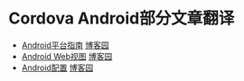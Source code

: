 # Cordova Android部分文章翻译

* [Android平台指南](https://github.com/floraluo/blog/blob/master/cordova-guide/Android%E5%B9%B3%E5%8F%B0%E6%8C%87%E5%8D%97.md) [博客园](http://www.cnblogs.com/miss-radish/p/4795560.html)
* [Android Web视图](https://github.com/floraluo/blog/blob/master/cordova-guide/Android%20Web%E8%A7%86%E5%9B%BE.md) [博客园](http://www.cnblogs.com/miss-radish/p/4795363.html)
* [Android配置](https://github.com/floraluo/blog/blob/master/cordova-guide/Android%E9%85%8D%E7%BD%AE.md) [博客园](http://www.cnblogs.com/miss-radish/p/4795156.html)

